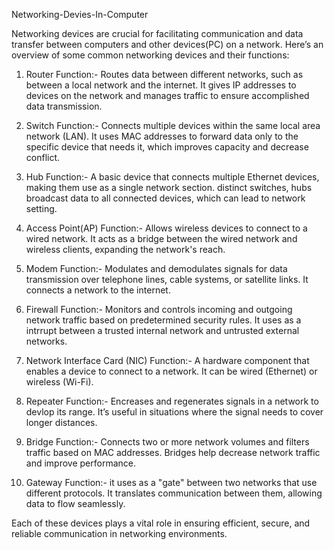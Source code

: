 Networking-Devies-In-Computer

Networking devices are crucial for facilitating communication and data transfer between computers and other devices(PC) on a network. Here’s an overview of some common networking devices and their functions:

1. Router
   Function:- Routes data between different networks, such as between a local network and the internet. It gives IP addresses to devices on the network and manages traffic to ensure accomplished data transmission.

2. Switch
   Function:- Connects multiple devices within the same local area network (LAN). It uses MAC addresses to forward data only to the specific device that needs it, which improves capacity and decrease conflict.

3. Hub
   Function:- A basic device that connects multiple Ethernet devices, making them use as a single network section. distinct switches, hubs broadcast data to all connected devices, which can lead to network setting.

4. Access Point(AP)
   Function:- Allows wireless devices to connect to a wired network. It acts as a bridge between the wired network and wireless clients, expanding the network's reach.

5. Modem
   Function:- Modulates and demodulates signals for data transmission over telephone lines, cable systems, or satellite links. It connects a network to the internet.

6. Firewall
   Function:- Monitors and controls incoming and outgoing network traffic based on predetermined security rules. It uses as a intrrupt between a trusted internal network and untrusted external networks.

7. Network Interface Card (NIC)
   Function:- A hardware component that enables a device to connect to a network. It can be wired (Ethernet) or wireless (Wi-Fi).

8. Repeater
   Function:- Encreases and regenerates signals in a network to devlop its range. It’s useful in situations where the signal needs to cover longer distances.

9. Bridge
   Function:- Connects two or more network volumes and filters traffic based on MAC addresses. Bridges help decrease network traffic and improve performance.

10. Gateway
    Function:- it uses as a "gate" between two networks that use different protocols. It translates communication between them, allowing data to flow seamlessly.

Each of these devices plays a vital role in ensuring efficient, secure, and reliable communication in networking environments.
